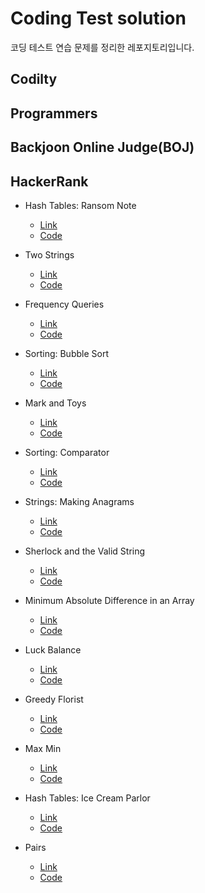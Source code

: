 # Coding Test solution

코딩 테스트 연습 문제를 정리한 레포지토리입니다.

## Codilty

## Programmers

## Backjoon Online Judge(BOJ)

## HackerRank

- Hash Tables: Ransom Note
    - [Link](https://www.hackerrank.com/challenges/ctci-ransom-note/problem)
    - [Code](src/hackerrank/practice/RansomNote.java)
  
- Two Strings
    - [Link](https://www.hackerrank.com/challenges/two-strings/problem)
    - [Code](src/hackerrank/practice/TwoStrings.java)
  
- Frequency Queries
    - [Link](https://www.hackerrank.com/challenges/frequency-queries/problem)
    - [Code](src/hackerrank/practice/FrequencyQueries.java)
 
- Sorting: Bubble Sort
    - [Link](https://www.hackerrank.com/challenges/ctci-bubble-sort/problem)
    - [Code](src/hackerrank/practice/BubbleSort.java)
  
- Mark and Toys
    - [Link](https://www.hackerrank.com/challenges/mark-and-toys/problem)
    - [Code](src/hackerrank/practice/MarkAndToys.java)
    
- Sorting: Comparator
    - [Link](https://www.hackerrank.com/challenges/ctci-comparator-sorting/problem)
    - [Code](src/hackerrank/practice/SortingComparator.java)
    
- Strings: Making Anagrams
    - [Link](https://www.hackerrank.com/challenges/ctci-making-anagrams/problem)
    - [Code](src/hackerrank/practice/MakingAnagrams.java)

- Sherlock and the Valid String
    - [Link](https://www.hackerrank.com/challenges/sherlock-and-valid-string/problem)
    - [Code](src/hackerrank/practice/SherlockAndTheValidString.java)

- Minimum Absolute Difference in an Array
    - [Link](https://www.hackerrank.com/challenges/minimum-absolute-difference-in-an-array/problem)
    - [Code](src/hackerrank/practice/MinimumAbsoluteDifferenceInAnArray.java)
    
- Luck Balance
    - [Link](https://www.hackerrank.com/challenges/luck-balance/problem)
    - [Code](src/hackerrank/practice/LuckBalance.java)
    
 - Greedy Florist
     - [Link](https://www.hackerrank.com/challenges/greedy-florist/problem)
     - [Code](src/hackerrank/practice/GreedyFlorist.java)
     
- Max Min
    - [Link](https://www.hackerrank.com/challenges/angry-children/problem)
    - [Code](src/hackerrank/practice/MaxMin.java)
    
- Hash Tables: Ice Cream Parlor
    - [Link](https://www.hackerrank.com/challenges/ctci-ice-cream-parlor/problem)
    - [Code](src/hackerrank/practice/IceCreamParlor.java)

- Pairs
    - [Link](https://www.hackerrank.com/challenges/pairs/problem)
    - [Code](src/hackerrank/practice/Pairs.java)